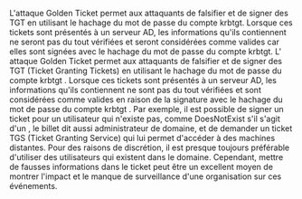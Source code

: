 L'attaque Golden Ticket permet aux attaquants de falsifier et de signer des TGT en utilisant le hachage du mot de passe du compte krbtgt. Lorsque ces tickets sont présentés à un serveur AD, les informations qu'ils contiennent ne seront pas du tout vérifiées et seront considérées comme valides car elles sont signées avec le hachage du mot de passe du compte krbtgt.
L' attaque Golden Ticket permet aux attaquants de falsifier et de signer des TGT (Ticket Granting Tickets) en utilisant le hachage du mot de passe du compte krbtgt . Lorsque ces tickets sont présentés à un
serveur AD, les informations qu'ils contiennent ne sont pas du tout vérifiées et sont considérées comme valides
en raison de la signature avec le hachage du mot de passe du compte krbtgt . Par exemple, il est possible de signer
un ticket pour un utilisateur qui n'existe pas, comme DoesNotExist s'il s'agit d'un
, le billet dit aussi
administrateur de domaine, et de demander un ticket TGS (Ticket Granting Service) qui lui permet d'accéder à des
machines distantes. Pour des raisons de discrétion, il est presque toujours préférable d'utiliser des utilisateurs qui
existent dans le domaine. Cependant, mettre de fausses informations dans le ticket peut être un excellent moyen de
montrer l'impact et le manque de surveillance d'une organisation sur ces événements.




